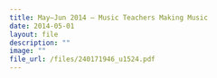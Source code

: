```yaml
---
title: May–Jun 2014 – Music Teachers Making Music
date: 2014-05-01
layout: file
description: ""
image: ""
file_url: /files/240171946_u1524.pdf
---
```

